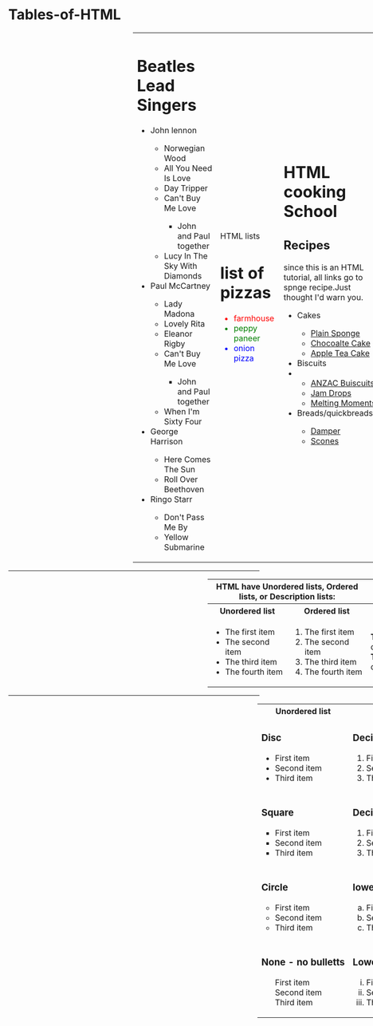 # Tables-of-HTML
<!DOCTYPE html>
<html>

<head>

</head>
<body>
<table cellspacing="70px" cellpaddng="65px" style="margin-left:250px">
<tr>

<td>
<h1 style="bold;"> Beatles Lead Singers</h1>
<ul>
<li>John lennon</li>
	<ul>
	<li>Norwegian Wood</li>
	<li>All You Need Is Love</li>
	<li>Day Tripper</li>
	<li>Can't Buy Me Love</li>
		<ul>
		<li>John and Paul together</li>
		</ul>
	<li>Lucy In The Sky With Diamonds</li>
	</ul>
<li>Paul McCartney</li>
	<ul>
	<li>Lady Madona</li>
	<li>Lovely Rita</li>
	<li>Eleanor Rigby</li>
	<li>Can't Buy Me Love</li>
		<ul>
		<li>John and Paul together</li>
		</ul>
	<li>When I'm Sixty Four</li>
	</ul>
<li>George Harrison</li>
	<ul>
	<li>Here Comes The Sun</li>
	<li>Roll Over Beethoven</li>
	</ul>
<li>Ringo Starr</li>
	<ul>
	<li>Don't Pass Me By</li>
	<li>Yellow Submarine</li>
	</ul>	
</ul>


</td>

<td>
<p> HTML lists</p>
<h1>list of pizzas</h1>
<ul>
<li style="color:red;">farmhouse</li>
<li style="color:green;">peppy paneer</li>
<li style="color:blue;">onion pizza</li>
</ul>
</td>

<td>
<h1 style="bold;"> HTML cooking School</h1>
<h2 style="bold;">Recipes</h2>
<p> since this is an HTML tutorial, all links go to spnge recipe.Just thought I'd warn you.</p>
	<ul>
	<li>Cakes</li>
	<ul>
	<a href="#"><li>Plain Sponge </li></a>
	<a href="#"><li>Chocoalte Cake</li></a>
	<a href="#"><li>Apple Tea Cake</li></a>
	</ul>
	<li> Biscuits<li>
	<ul>	
	<a href="#"><li>ANZAC Buiscuits </li></a>
	<a href="#"><li>Jam Drops</li></a>
	<a href="#"><li>Melting Moments</li></a>
	</ul>	 
	<li> Breads/quickbreads</li>
	<ul>
	<a href="#"><li>Damper </li></a>
	<a href="#"><li>Scones</li></a>
	</ul>
	</ul>
	</ul>
</td>
</tr>
</table>
<hr>

<table style="margin-left:400px">
<tr>
<th colspan="2">HTML have Unordered lists, Ordered lists, or Description lists:</th>
</tr>

<tr>
<th>Unordered list</th>
<th>Ordered list</th>
<th>Description list</th>
</tr>
<tr>
<td>
<ul>
<li>The first item</li>
<li>The second item</li>
<li>The third item</li>
<li>The fourth item</li>
</ul>
</td>
<td>
<ol type="1">
<li>The first item</li>
<li>The second item</li>
<li>The third item</li>
<li>The fourth item</li>
</ol>
</td>
<td>
  <p><b>The first item</b> description of item<br>
<b> The second item</b> description of items</p>
</td>
</tr>
</table>
<hr>
<table style="margin-left:500px" cellspacing="30px">
<tr>
<th>Unordered list</th>
<th>Ordered list</th>
</tr>

<tr>
<td>
<h3 style="bold;">Disc</h3>
	<ul>
	<li>First item</li>
	<li>Second item</li>
	<li>Third item</li>
	</ul>
</td>
<td>
<h3 style="bold;">Decimal</h3>
	<ol type="1">
  	<li>First item</li>
  	<li>Second item</li>
  	<li>Third item</li>
	</ol>
</td>
</tr>
<tr>
<td>
<h3 style="bold;">Square</h3>
	<ul style="list-style-type:square;">
	<li>First item</li>
	<li>Second item</li>
	<li>Third item</li>
	</ul>
</td>
<td><h3 style="bold;">Decimal with leading zeros</h3>
	<ol type="01">
  	<li>First item</li>
  	<li>Second item</li>
  	<li>Third item</li>
	</ol></td>
</tr>


<tr>
<td>
<h3 style="bold;">Circle</h3>
	<ul style="list-style-type:circle;">
	<li>First item</li>
	<li>Second item</li>
	<li>Third item</li>
	</ul>
</td>
<td>
<h3 style="bold;">lowercase ascii letters</h3>
	<ol type="a">
  	<li>First item</li>
  	<li>Second item</li>
  	<li>Third item</li>
	</ol>
</td>
</tr>

<tr>
<td>
<h3 style="bold;">None - no bulletts</h3>
	<ul style="list-style-type:none;" >
	<li>First item</li>
	<li>Second item</li>
	<li>Third item</li>
	</ul>
</td>
<td>
<h3 style="bold;">Lowercase roman numerals</h3>
	<ol type="i">
  	<li>First item</li>
  	<li>Second item</li>
  	<li>Third item</li>
	</ol>
</td>
</tr>
</table>

</body>
</html>
